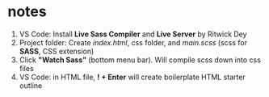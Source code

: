 # notes

1. VS Code: Install **Live Sass Compiler** and **Live Server** by Ritwick Dey
2. Project folder: Create *index.html*, css folder, and *main.scss* (scss for **SASS**, CSS extension)
3. Click **"Watch Sass"** (bottom menu bar). Will compile scss down into css files
4. VS Code: in HTML file, **! + Enter** will create boilerplate HTML starter outline